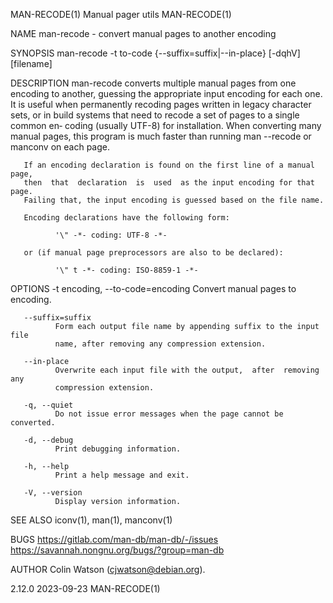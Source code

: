 MAN-RECODE(1)                 Manual pager utils                 MAN-RECODE(1)

NAME
       man-recode - convert manual pages to another encoding

SYNOPSIS
       man-recode -t to-code {--suffix=suffix|--in-place} [-dqhV] [filename]

DESCRIPTION
       man-recode converts multiple manual pages from one encoding to another,
       guessing  the  appropriate  input  encoding for each one.  It is useful
       when permanently recoding pages written in legacy character sets, or in
       build systems that need to recode a set of pages to a single common en‐
       coding (usually UTF-8) for installation.  When converting  many  manual
       pages, this program is much faster than running man --recode or manconv
       on each page.

       If an encoding declaration is found on the first line of a manual page,
       then  that  declaration  is  used  as the input encoding for that page.
       Failing that, the input encoding is guessed based on the file name.

       Encoding declarations have the following form:

              '\" -*- coding: UTF-8 -*-

       or (if manual page preprocessors are also to be declared):

              '\" t -*- coding: ISO-8859-1 -*-

OPTIONS
       -t encoding, --to-code=encoding
              Convert manual pages to encoding.

       --suffix=suffix
              Form each output file name by appending suffix to the input file
              name, after removing any compression extension.

       --in-place
              Overwrite each input file with the output,  after  removing  any
              compression extension.

       -q, --quiet
              Do not issue error messages when the page cannot be converted.

       -d, --debug
              Print debugging information.

       -h, --help
              Print a help message and exit.

       -V, --version
              Display version information.

SEE ALSO
       iconv(1), man(1), manconv(1)

BUGS
       https://gitlab.com/man-db/man-db/-/issues
       https://savannah.nongnu.org/bugs/?group=man-db

AUTHOR
       Colin Watson (cjwatson@debian.org).

2.12.0                            2023-09-23                     MAN-RECODE(1)
